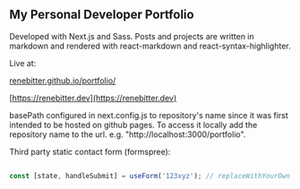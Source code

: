 ## My Personal Developer Portfolio

Developed with Next.js and Sass. Posts and projects are written in markdown and rendered with react-markdown and react-syntax-highlighter.

Live at: 

[renebitter.github.io/portfolio/](renebitter.github.io/portfolio/)

[https://renebitter.dev](https://renebitter.dev)

basePath configured in next.config.js to repository's name since it was first intended to be hosted on github pages. To access it locally add the repository name to the url. e.g. "http://localhost:3000/portfolio".

Third party static contact form (formspree):
```js

const [state, handleSubmit] = useForm('123xyz'); // replaceWithYourOwn

```
